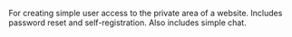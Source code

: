 For creating simple user access to the private area of a website. Includes password reset and self-registration. Also includes simple chat.